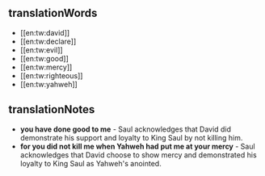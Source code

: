 ## translationWords

* [[en:tw:david]]
* [[en:tw:declare]]
* [[en:tw:evil]]
* [[en:tw:good]]
* [[en:tw:mercy]]
* [[en:tw:righteous]]
* [[en:tw:yahweh]]

## translationNotes

* **you have done good to me** - Saul acknowledges that David did demonstrate his support and loyalty to King Saul by not killing him.
* **for you did not kill me when Yahweh had put me at your mercy** - Saul acknowledges that David choose to show mercy and demonstrated his loyalty to King Saul as Yahweh's anointed.
